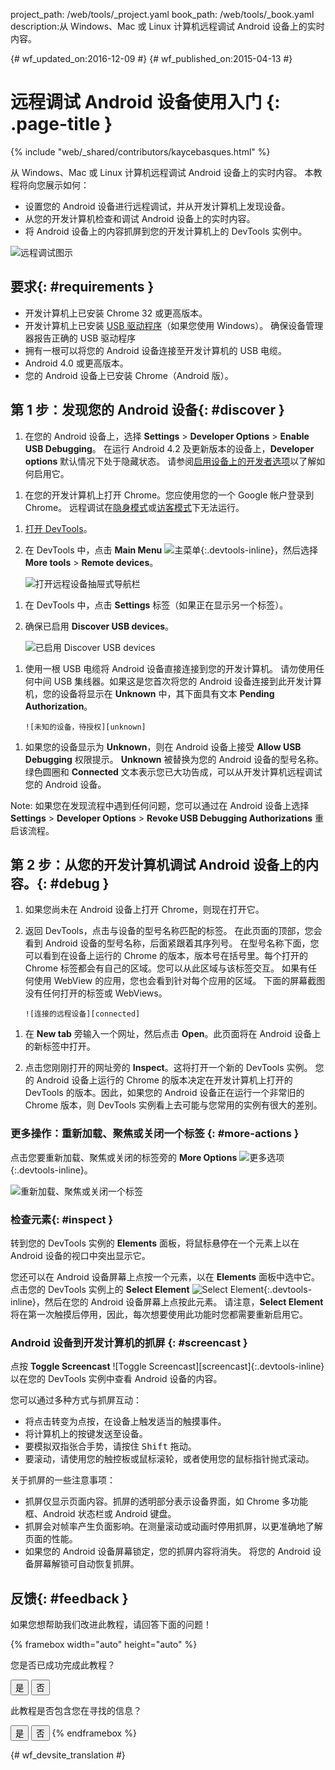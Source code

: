 project_path: /web/tools/_project.yaml
book_path: /web/tools/_book.yaml
description:从 Windows、Mac 或 Linux 计算机远程调试 Android 设备上的实时内容。

{# wf_updated_on:2016-12-09 #}
{# wf_published_on:2015-04-13 #}

<style>
.devtools-inline {
  max-height: 1em;
  vertical-align: middle;
}
</style>

# 远程调试 Android 设备使用入门 {: .page-title }

{% include "web/_shared/contributors/kaycebasques.html" %}

从 Windows、Mac 或 Linux 计算机远程调试 Android 设备上的实时内容。
本教程将向您展示如何：

* 设置您的 Android 设备进行远程调试，并从开发计算机上发现设备。
* 从您的开发计算机检查和调试 Android 设备上的实时内容。
* 将 Android 设备上的内容抓屏到您的开发计算机上的 DevTools 实例中。


![远程调试图示](imgs/remote-debugging.png)

## 要求{: #requirements }

* 开发计算机上已安装 Chrome 32 或更高版本。
* 开发计算机上已安装 [USB 驱动程序][drivers]（如果您使用 Windows）。
确保设备管理器报告正确的 USB 驱动程序
* 拥有一根可以将您的 Android 设备连接至开发计算机的 USB 电缆。
* Android 4.0 或更高版本。
* 您的 Android 设备上已安装 Chrome（Android 版）。

[drivers]: https://developer.android.com/tools/extras/oem-usb.html

## 第 1 步：发现您的 Android 设备{: #discover }

1. 在您的 Android 设备上，选择 **Settings** > **Developer Options** > **Enable USB Debugging**。
在运行 Android 4.2 及更新版本的设备上，**Developer options** 默认情况下处于隐藏状态。
请参阅[启用设备上的开发者选项][android]以了解如何启用它。


[android]: https://developer.android.com/studio/run/device.html#developer-device-options

1. 在您的开发计算机上打开 Chrome。您应使用您的一个 Google 帐户登录到 Chrome。
远程调试在[隐身模式][incognito]或[访客模式][guest]下无法运行。


[guest]: https://support.google.com/chrome/answer/6130773
[incognito]: https://support.google.com/chrome/answer/95464

1. [打开 DevTools](/web/tools/chrome-devtools/#open)。

1. 在 DevTools 中，点击 **Main Menu** ![主菜单][main]{:.devtools-inline}，然后选择 **More tools** > **Remote devices**。


     ![打开远程设备抽屉式导航栏][open]

[main]: /web/tools/chrome-devtools/images/three-dot.png
[open]: /web/tools/chrome-devtools/remote-debugging/imgs/open-remote-devices.png

1. 在 DevTools 中，点击 **Settings** 标签（如果正在显示另一个标签）。

1. 确保已启用 **Discover USB devices**。

     ![已启用 Discover USB devices][discover]

[discover]: /web/tools/chrome-devtools/remote-debugging/imgs/discover-usb-devices.png

1. 使用一根 USB 电缆将 Android 设备直接连接到您的开发计算机。
请勿使用任何中间 USB 集线器。如果这是您首次将您的 Android 设备连接到此开发计算机，您的设备将显示在 **Unknown** 中，其下面具有文本 **Pending Authorization**。




       ![未知的设备，待授权][unknown]

[unknown]: /web/tools/chrome-devtools/remote-debugging/imgs/unknown-device.png

1. 如果您的设备显示为 **Unknown**，则在 Android 设备上接受 **Allow USB Debugging** 权限提示。
**Unknown** 被替换为您的 Android 设备的型号名称。
绿色圆圈和 **Connected** 文本表示您已大功告成，可以从开发计算机远程调试您的 Android 设备。


Note: 如果您在发现流程中遇到任何问题，您可以通过在 Android 设备上选择 **Settings** > **Developer Options** > **Revoke USB Debugging Authorizations** 重启该流程。



## 第 2 步：从您的开发计算机调试 Android 设备上的内容。{: #debug }

1. 如果您尚未在 Android 设备上打开 Chrome，则现在打开它。

1. 返回 DevTools，点击与设备的型号名称匹配的标签。
在此页面的顶部，您会看到 Android 设备的型号名称，后面紧跟着其序列号。
在型号名称下面，您可以看到在设备上运行的 Chrome 的版本，版本号在括号里。每个打开的 Chrome 标签都会有自己的区域。您可以从此区域与该标签交互。
如果有任何使用 WebView 的应用，您也会看到针对每个应用的区域。
下面的屏幕截图没有任何打开的标签或 WebViews。


       ![连接的远程设备][connected]

[connected]: /web/tools/chrome-devtools/remote-debugging/imgs/connected-remote-device.png

1. 在 **New tab** 旁输入一个网址，然后点击 **Open**。此页面将在 Android 设备上的新标签中打开。


1. 点击您刚刚打开的网址旁的 **Inspect**。这将打开一个新的 DevTools 实例。
您的 Android 设备上运行的 Chrome 的版本决定在开发计算机上打开的 DevTools 的版本。因此，如果您的 Android 设备正在运行一个非常旧的 Chrome 版本，则 DevTools 实例看上去可能与您常用的实例有很大的差别。


### 更多操作：重新加载、聚焦或关闭一个标签 {: #more-actions }

点击您要重新加载、聚焦或关闭的标签旁的 **More Options** ![更多选项][more]{:.devtools-inline}。


[more]: /web/tools/chrome-devtools/images/three-dot.png

![重新加载、聚焦或关闭一个标签](imgs/reload.png)

### 检查元素{: #inspect }

转到您的 DevTools 实例的 **Elements** 面板，将鼠标悬停在一个元素上以在 Android 设备的视口中突出显示它。


您还可以在 Android 设备屏幕上点按一个元素，以在 **Elements** 面板中选中它。
点击您的 DevTools 实例上的 **Select Element** ![Select
Element][select]{:.devtools-inline}，然后在您的 Android 设备屏幕上点按此元素。
请注意，**Select Element** 将在第一次触摸后停用，因此，每次想要使用此功能时您都需要重新启用它。



[select]: imgs/select-element.png

### Android 设备到开发计算机的抓屏 {: #screencast }

点按 **Toggle Screencast** ![Toggle Screencast][screencast]{:.devtools-inline} 以在您的 DevTools 实例中查看 Android 设备的内容。


[抓屏]: imgs/toggle-screencast.png

您可以通过多种方式与抓屏互动：

* 将点击转变为点按，在设备上触发适当的触摸事件。
* 将计算机上的按键发送至设备。
* 要模拟双指张合手势，请按住 <kbd>Shift</kbd> 拖动。
* 要滚动，请使用您的触控板或鼠标滚轮，或者使用您的鼠标指针抛式滚动。


关于抓屏的一些注意事项：

* 抓屏仅显示页面内容。抓屏的透明部分表示设备界面，如 Chrome 多功能框、Android 状态栏或 Android 键盘。
* 抓屏会对帧率产生负面影响。在测量滚动或动画时停用抓屏，以更准确地了解页面的性能。
* 如果您的 Android 设备屏幕锁定，您的抓屏内容将消失。
将您的 Android 设备屏幕解锁可自动恢复抓屏。


## 反馈{: #feedback }

如果您想帮助我们改进此教程，请回答下面的问题！


{% framebox width="auto" height="auto" %}
<p>您是否已成功完成此教程？</p>
<button class="gc-analytics-event"
   data-category="DevTools / Remote Debugging"
   data-label="Completed / Yes">是</button>
<button class="gc-analytics-event"
   data-category="DevTools / Remote Debugging"
   data-label="Completed / No">否</button>
<p>此教程是否包含您在寻找的信息？</p>
<button class="gc-analytics-event"
   data-category="DevTools / Remote Debugging"
   data-label="Relevant / Yes">是</button>
<button class="gc-analytics-event"
   data-category="DevTools / Remote Debugging"
   data-label="Relevant / No">否</button>
{% endframebox %}


{# wf_devsite_translation #}
